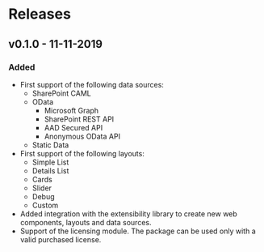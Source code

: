 # Releases

## v0.1.0 - 11-11-2019

### Added 

- First support of the following data sources:
    - SharePoint CAML
    - OData
        - Microsoft Graph
        - SharePoint REST API
        - AAD Secured API
        - Anonymous OData API
    - Static Data
- First support of the following layouts:
    - Simple List
    - Details List
    - Cards
    - Slider
    - Debug
    - Custom
- Added integration with the extensibility library to create new web components, layouts and data sources. 
- Support of the licensing module. The package can be used only with a valid purchased license.